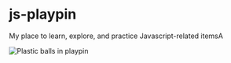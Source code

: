 # js-playpin
My place to learn, explore, and practice Javascript-related itemsA

![Plastic balls in playpin](https://storage.googleapis.com/github.thinkjrs.dev/greyson-joralemon-9IBqihqhuHc-unsplash.jpg)
